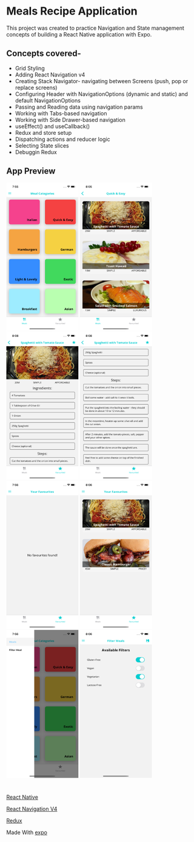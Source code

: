 # Meals Recipe Application
This project was created to practice Navigation and State management concepts of building a React Native application with Expo.
## Concepts covered-
* Grid Styling
* Adding React Navigation v4
* Creating Stack Navigator- navigating between Screens (push, pop or replace screens)
* Configuring Header with NavigationOptions (dynamic and static) and default NavigationOptions
* Passing and Reading data using navigation params
* Working with Tabs-based navigation
* Working with Side Drawer-based navigation
* useEffect() and useCallback()
* Redux and store setup
* Dispatching actions and reducer logic
* Selecting State slices
* Debuggin Redux

## App Preview

<p>
  <img width="190" height="390" src="https://github.com/karank07/meal-app/blob/master/preview/screen1.png" >
  <img width="190" height="390" src="https://github.com/karank07/meal-app/blob/master/preview/screen4.png" >
  <img width="190" height="390" src="https://github.com/karank07/meal-app/blob/master/preview/screen8.png" >
  <img width="190" height="390" src="https://github.com/karank07/meal-app/blob/master/preview/screen9.png" >
  <img width="190" height="390" src="https://github.com/karank07/meal-app/blob/master/preview/screen2.png" >
  <img width="190" height="390" src="https://github.com/karank07/meal-app/blob/master/preview/screen6.png" >
  <img width="190" height="390" src="https://github.com/karank07/meal-app/blob/master/preview/screen3.png" >
  <img width="190" height="390" src="https://github.com/karank07/meal-app/blob/master/preview/screen7.png" >
</p>

#

[React Native](https://github.com/facebook/react-native)

[React Navigation V4](https://reactnavigation.org/docs/4.x/getting-started/)

[Redux](https://github.com/reduxjs/redux)

Made With [expo](https://github.com/expo/expo)
